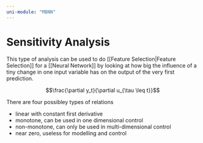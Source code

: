 ```yaml
---
uni-module: "MBNN"
---
```

# Sensitivity Analysis

This type of analysis can be used to do [[Feature Selection|Feature Selection]] for a [[Neural Network]] by looking at how big the influence of a tiny change in one input variable has on the output of the very first prediction.

$$\frac{\partial y_t}{\partial u_{\tau \leq t}}$$

There are four possibley types of relations 
- linear with constant first derivative 
- monotone, can be used in one dimensional control 
- non-monotone, can only be used in multi-dimensional control 
- near zero, useless for modelling and control 

